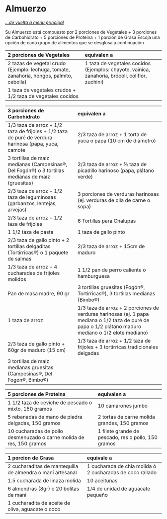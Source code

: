 # Almuerzo
_[...de vuelta a menu principal](./nutri-fit.md)_

Su Almuerzo está compuesto por 2 porciones de Vegetales + 3 porciones de Carbohidrato + 5 porciones de Proteína + 1 porción de Grasa
Escoja una opción de cada grupo de alimentos que se desglosa a continuación

| 2 porciones de Vegetales | equivalen a |
| :- | :- |
| 2 tazas de vegetal crudo (Ejemplo: lechuga, tomate, zanahoria, hongos, palmito, cebolla) | 1 taza de vegetales cocidos (Ejemplos: chayote, vainica, zanahoria, brócoli, coliflor, zuchini) |
| 1 taza de vegetales crudos + 1/2 taza de vegetales cocidos |

| 3 porciones de Carbohidrato | equivalen a |
| :- | :- |
| 1/3 taza de arroz + 1/2 taza de frijoles + 1/2 taza de puré de verdura harinosa (papa, yuca, camote | 2/3 taza de arroz + 1 torta de yuca o papa (10 cm de diámetro) |
| 3 tortillas de maíz medianas (Campesinas®, Del Fogón®) o 3 tortillas medianas de maíz (gruesitas) | 2/3 taza de arroz + 1⁄2 taza de picadillo harinoso (papa, plátano verde) |
| 2/3 taza de arroz + 1/2 taza de leguminosas (garbanzos, lentejas, arvejas) | 3 porciones de verduras harinosas (ej. verduras de olla de carne o sopa) |
| 2/3 taza de arroz + 1/2 taza de frijoles | 6 Tortillas para Chalupas |
| 1 1/2 taza de pasta | 1 taza de gallo pinto |
| 2/3 taza de gallo pinto + 2 tortillas delgaditas (Tortirricas®) o 1 paquete de salmas | 2/3 taza de arroz + 15cm de maduro |
| 1/3 taza de arroz + 4 cucharadas de frijoles molidos | 1 1/2 pan de perro caliente o hamburguesa |
| Pan de masa madre, 90 gr | 3 tortillas gruesitas (Fogón®, Tortirricas®), 3 tortillas medianas (Bimbo®) |
| 1 taza de arroz | 1/3 taza de arroz + 2 porciones de verduras harinosas (ej. 1 papa mediana o 1/2 taza de puré de papa o 1/2 plátano maduro mediano o 1/2 elote mediano) |
| 2/3 taza de gallo pinto + 60gr de maduro (15 cm) | 1/3 taza de arroz + 1/2 taza de frijoles + 3 tortirricas tradicionales delgadas |
| 3 tortillas de maíz medianas gruesitas (Campesinas®, Del Fogón®, Bimbo®) |

| 5 porciones de Proteina | equivalen a |
| :- | :- |
| 1 1/2 taza de ceviche de pescado o mixto, 150 gramos | 10 camarones jumbo |
| 5 rebanadas de mano de piedra delgadas, 150 gramos | 2 tortas de carne molida grandes, 150 gramos |
| 10 cucharadas de pollo desmenuzado o carne molida de res, 150 gramos | 1 filete grande de pescado, res o pollo, 150 gramos |

| 1 porcion de Grasa | equivale a |
| :- | :- |
| 2 cucharaditas de mantequilla de almendra o maní artesanal | 1 cucharada de chía molida ó 2 cucharadas de coco rallado |
| 1.5 cucharada de linaza molida | 10 aceitunas |
| 6 almendras (8gr) o 20 bolitas de maní | 1/4 de unidad de aguacate pequeño |
| 1 cucharadita de aceite de oliva, aguacate o coco |